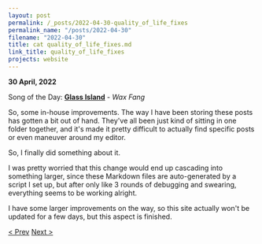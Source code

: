 ```yaml
---
layout: post
permalink: /_posts/2022-04-30-quality_of_life_fixes
permalink_name: "/posts/2022-04-30"
filename: "2022-04-30"
title: cat quality_of_life_fixes.md
link_title: quality_of_life_fixes
projects: website
---
```

**30 April, 2022**

Song of the Day: [**Glass Island**](https://youtu.be/JJZnNnCpapQ) - *Wax Fang*

So, some in-house improvements. The way I have been storing these posts has gotten a bit out of hand. They've all been just kind of sitting in one folder together, and it's made it pretty difficult to actually find specific posts or even maneuver around my editor.

So, I finally did something about it.

I was pretty worried that this change would end up cascading into something larger, since these Markdown files are auto-generated by a script I set up, but after only like 3 rounds of debugging and swearing, everything seems to be working alright.

I have some larger improvements on the way, so this site actually won't be updated for a few days, but this aspect is finished.

[< Prev](/_posts/2022-04-29-domain)    [Next >](/_posts/2022-05-01-js_terminal)
